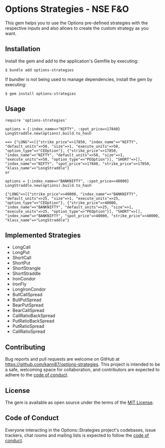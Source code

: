 # Options Strategies - NSE F&O

This gem helps you to use the Options pre-defined strategies with the respective inputs and also allows to create the custom strategy as you want.

## Installation

Install the gem and add to the application's Gemfile by executing:

    $ bundle add options-strategies

If bundler is not being used to manage dependencies, install the gem by executing:

    $ gem install options-strategies

## Usage

    require 'options-strategies'
    
    options = {:index_name=>"NIFTY", :spot_price=>17840}
    LongStraddle.new(options).build.to_hash
    
    ==> {"LONG"=>[{"strike_price"=>17850, "index_name"=>"NIFTY", "default_units"=>50, "size"=>1, "execute_units"=>50, "option_type"=>"CEOption"}, {"strike_price"=>17850, "index_name"=>"NIFTY", "default_units"=>50, "size"=>1, "execute_units"=>50, "option_type"=>"PEOption"}], "SHORT"=>[], "index_name"=>"NIFTY", "spot_price"=>17840, "strike_price"=>17850, "klass_name"=>"LongStraddle"}
    or
    
    options = {:index_name=>"BANKNIFTY", :spot_price=>40000}
    LongStraddle.new(options).build.to_hash
    
    {"LONG"=>[{"strike_price"=>40000, "index_name"=>"BANKNIFTY", "default_units"=>25, "size"=>1, "execute_units"=>25, "option_type"=>"CEOption"}, {"strike_price"=>40000, "index_name"=>"BANKNIFTY", "default_units"=>25, "size"=>1, "execute_units"=>25, "option_type"=>"PEOption"}], "SHORT"=>[], "index_name"=>"BANKNIFTY", "spot_price"=>40000, "strike_price"=>40000, "klass_name"=>"LongStraddle"}


## Implemented Strategies

* LongCall
* LongPut
* ShortCall
* ShortPut
* ShortStrangle
* ShortStraddle
* IronCondor
* IronFly
* LongIronCondor
* BullCallSpread
* BullPutSpread
* BearPutSpread
* BearCallSpread
* CallRatioBackSpread
* PutRatioBackSpread
* PutRatioSpread
* CallRatioSpread


## Contributing

Bug reports and pull requests are welcome on GitHub at https://github.com/kann87/options-strategies. This project is intended to be a safe, welcoming space for collaboration, and contributors are expected to adhere to the [code of conduct](https://github.com/kann87/options-strategies/blob/master/CODE_OF_CONDUCT.md).

## License

The gem is available as open source under the terms of the [MIT License](https://opensource.org/licenses/MIT).

## Code of Conduct

Everyone interacting in the Options::Strategies project's codebases, issue trackers, chat rooms and mailing lists is expected to follow the [code of conduct](https://github.com/[USERNAME]/options-strategies/blob/master/CODE_OF_CONDUCT.md).
